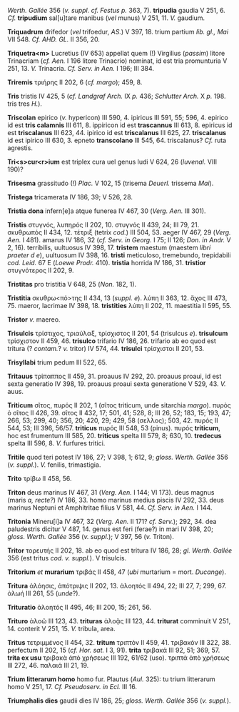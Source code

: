 *Werth. Gallée* 356 (*v. suppl. cf. Festus p.* 363, 7). **tripudia**
gaudia V 251, 6. *Cf.* **tripudium** sal[u]tare manibus (*vel* munus)
V 251, 11. *V.* gaudium.

**Triquadrum** đrifedor (*vel* trifoedur, *AS.*) V 397, 18. trium
partium *lib. gl., Mai* VII 548. *Cf. AHD. GL.* II 356, 20.

**Triquetra\<m\>** Lucretius (IV 653) appellat quem (!) Virgilius
(*passim*) litore Trinacriam (*cf. Aen.* I 196 litore Trinacrio)
nominat, id est tria promunturia V 251, 13. *V.* Trinacria. *Cf. Serv.
in Aen.* I 196; III 384.

**Triremis** τριήρης II 202, 6 (*cf. margo*); 459, 8.

**Tris** tristis IV 425, 5 (*cf. Landgraf Arch.* IX *p.* 436; *Schlutter
Arch.* X *p.* 198. tris tres *H.*).

**Triscolan** epirico (*v.* hypericon) III 590, 4. ipiricus III 591, 55;
596, 4. epirico id est **tris calamnis** III 611, 8. ippiricon id est
**trascannus** III 613, 8. epiricus id est **triscalanus** III 623, 44.
ipirico id est **triscalanus** III 625, 27. **triscalanus** id est
ipirico III 630, 3. epneto **transcolano** III 545, 64. triscalanus?
*Cf.* ruta agrestis.

**Tri\<s\>cur\<r\>ium** est triplex cura uel genus ludi V 624, 26
(*Iuvenal.* VIII 190)?

**Trisesma** grassitudo (!) *Plac.* V 102, 15 (trisema *Deuerl.*
trissema *Mai*).

**Tristega** tricamerata IV 186, 39; V 526, 28.

**Tristia dona** infern[e]a atque funerea IV 467, 30 (*Verg. Aen.*
III 301).

**Tristis** στυγνός, λυπηρός II 202, 10. στυγνός II 439, 24; III 79, 21.
σκυθρωπός II 434, 12. τέτριξ (tetrix *cod.*) III 504, 53. aeger IV 467,
29 (*Verg. Aen.* I 481). amarus IV 186, 32 (*cf. Serv. in Georg.* I
75; II 126; *Don. in Andr.* V 2, 16). terribilis, uultuosus IV 398, 17.
**tristem** maestum (maestem *libri praeter d e*), uultuosum IV 398, 16.
**tristi** meticuloso, tremebundo, trepidabili *cod. Leid.* 67 E (*Loewe
Prodr.* 410). **tristia** horrida IV 186, 31. **tristior** στυγνότερος
II 202, 9.

**Tristitas** pro tristitia V 648, 25 (*Non.* 182, 1).

**Tristitia** σκυθρω\<πό\>της II 434, 13 (*suppl. e*). λύπη II 363, 12.
ἄχος III 473, 75. maeror, lacrimae IV 398, 18. **tristities** λύπη II
202, 11. maestitia II 595, 55.

**Tristor** *v.* maereo.

**Trisulcis** τρίστιχος, τριαύλαξ, τρίσχιστος II 201, 54 (trisulcus
*e*). **trisulcum** τρίσχιστον II 459, 46. **trisulco** trifario IV 186,
26. trifario ab eo quod est tritura (? *contam.*? *v.* tritor) IV 574,
44. **trisulci** τρίσχιστοι II 201, 53.

**Trisyllabi** trium pedum III 522, 65.

**Tritauus** τρίπαππος II 459, 31. proauus IV 292, 20. proauus proaui,
id est sexta generatio IV 398, 19. proauus proaui sexta generatione V
529, 43. *V.* auus.

**Triticum** σῖτος, πυρός II 202, 1 (σῖ­τος triticum, unde sitarchia
*margo*). πυρὸς ὁ σῖτος II 426, 39. σῖτος II 432, 17; 501, 41; 528, 8;
III 26, 52; 183, 15; 193, 47; 266, 53; 299, 40; 356, 20; 420, 29; 429,
58 (σελλος); 503, 42. πυρός II 544, 53; III 396, 56/57. **triticus**
πυρός III 548, 53 (pinus). πυρός **triticum**, hoc est frumentum III
585, 20. **triticus** spelta III 579, 8; 630, 10. **tredecus** spelta
III 596, 8. *V.* furfures tritici.

**Tritile** quod teri potest IV 186, 27; V 398, 1; 612, 9; *gloss.
Werth. Gallée* 356 (*v. suppl.*). *V.* fenilis, trimastigia.

**Trito** τρίβω II 458, 56.

**Triton** deus marinus IV 467, 31 (*Verg. Aen.* I 144; VI 173). deus
magnus (maris *a, recte?*) IV 186, 33. homo marinus medius piscis IV
292, 33. deus ma­rinus Neptuni et Amphitritae filius V 581, 44. *Cf.
Serv. in Aen.* I 144.

**Tritonia** Mineru[i]a IV 467, 32 (*Verg. Aen.* II 171? *cf.
Serv.*); 292, 34. dea paludestris dicitur V 487, 14. genus est feri
(ferae?) in mari IV 398, 20; *gloss. Werth. Gallée* 356 (*v. suppl.*);
V 397, 56 (*v.* Triton).

**Tritor** τορευτής II 202, 18. ab eo quod est tritura IV 186, 28; *gl.
Werth. Gallée* 356 (est tritus *cod. v. suppl.*). V trisulcis.

**Tritorium** *et* **murarium** τριβάς II 458, 47 (*ubi* murtarium =
mort. *Ducange*).

**Tritura** ἀλόησις, ἀπότριψις II 202, 13. ἀλοητός II 494, 22; III 27,
7; 299, 67. ἀλωή III 261, 55 (*unde*?).

**Trituratio** ἀλοητός II 495, 46; III 200, 15; 261, 56.

**Trituro** ἀλοῶ III 123, 43. **trituras** ἀλοᾷς III 123, 44.
**triturat** comminuit V 251, 14. conterit V 251, 15. *V.* tribuIa,
area.

**Tritus** τετριμμένος II 454, 32. **tritum** τριπτόν II 459, 41.
τριβακόν III 322, 38. perfectum II 202, 15 (*cf. Hor. sat.* I 3, 91).
**trita** τριβακά III 92, 51; 369, 57. **trita ex usu** τριβακὰ ἀπὸ
χρήσεως III 192, 61/62 (uso). τριπτὰ ἀπὸ χρήσεως III 272, 46. παλαιά III
21, 19.

**Trium litterarum homo** homo fur. Plautus (*Aul.* 325): tu trium
litterarum homo V 251, 17. *Cf. Pseudoserv. in Ecl.* III 16.

**Triumphalis dies** gaudii dies IV 186, 25; *gloss. Werth. Gallée* 356
(*v. suppl.*).
